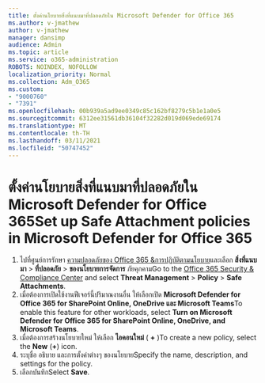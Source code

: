```yaml
---
title: ตั้งค่านโยบายสิ่งที่แนบมาที่ปลอดภัยใน Microsoft Defender for Office 365
ms.author: v-jmathew
author: v-jmathew
manager: dansimp
audience: Admin
ms.topic: article
ms.service: o365-administration
ROBOTS: NOINDEX, NOFOLLOW
localization_priority: Normal
ms.collection: Adm_O365
ms.custom:
- "9000760"
- "7391"
ms.openlocfilehash: 00b939a5ad9ee0349c85c162bf8279c5b1e1a0e5
ms.sourcegitcommit: 6312ee31561db36104f32282d019d069ede69174
ms.translationtype: MT
ms.contentlocale: th-TH
ms.lasthandoff: 03/11/2021
ms.locfileid: "50747452"
---
```

# <a name="set-up-safe-attachment-policies-in-microsoft-defender-for-office-365"></a><span data-ttu-id="38c30-102">ตั้งค่านโยบายสิ่งที่แนบมาที่ปลอดภัยใน Microsoft Defender for Office 365</span><span class="sxs-lookup"><span data-stu-id="38c30-102">Set up Safe Attachment policies in Microsoft Defender for Office 365</span></span>

1. <span data-ttu-id="38c30-103">ไปที่ศูนย์การรักษา [ความปลอดภัยของ Office 365 &การปฏิบัติตามนโยบาย](https://go.microsoft.com/fwlink/p/?linkid=2077143)และเลือก **สิ่งที่แนบมา**  >  **ที่ปลอดภัย**  >  **ของนโยบายการจัดการ** ภัยคุกคาม</span><span class="sxs-lookup"><span data-stu-id="38c30-103">Go to the [Office 365 Security & Compliance Center](https://go.microsoft.com/fwlink/p/?linkid=2077143) and select **Threat Management** > **Policy** > **Safe Attachments**.</span></span>
2. <span data-ttu-id="38c30-104">เมื่อต้องการเปิดใช้งานฟีเจอร์นี้ปริมาณงานอื่น ให้เลือกเปิด **Microsoft Defender for Office 365 for SharePoint Online, OneDrive และ Microsoft Teams**</span><span class="sxs-lookup"><span data-stu-id="38c30-104">To enable this feature for other workloads, select **Turn on Microsoft Defender for Office 365 for SharePoint Online, OneDrive, and Microsoft Teams**.</span></span>
3. <span data-ttu-id="38c30-105">เมื่อต้องการสร้างนโยบายใหม่ ให้เลือก **ไอคอนใหม่** ( **+** )</span><span class="sxs-lookup"><span data-stu-id="38c30-105">To create a new policy, select the **New** (**+**) icon.</span></span>
4. <span data-ttu-id="38c30-106">ระบุชื่อ อธิบาย และการตั้งค่าต่างๆ ของนโยบาย</span><span class="sxs-lookup"><span data-stu-id="38c30-106">Specify the name, description, and settings for the policy.</span></span>
5. <span data-ttu-id="38c30-107">เลือกบันทึก</span><span class="sxs-lookup"><span data-stu-id="38c30-107">Select **Save**.</span></span>

